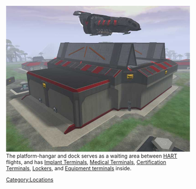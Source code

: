 ![](images/HART.jpg "fig:HART.jpg") The platform-hangar and dock serves as a
waiting area between [HART](HART.md "wikilink") flights, and has [Implant
Terminals](Implant_Terminal.md "wikilink"), [Medical
Terminals](Medical_Terminal.md "wikilink"), [Certification
Terminals](Certification_Terminal.md "wikilink"),
[Lockers](Lockers.md "wikilink"), and [Equipment
terminals](Equipment_terminal.md "wikilink") inside.

[Category:Locations](Category:Locations.md "wikilink")

